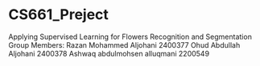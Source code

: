 # CS661_Preject
Applying Supervised Learning for Flowers Recognition and Segmentation 
Group Members:
Razan Mohammed Aljohani	2400377
Ohud Abdullah Aljohani	2400378
Ashwaq abdulmohsen alluqmani	2200549
